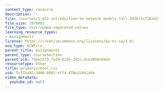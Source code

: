 ```yaml
---
content_type: resource
description: ''
file: /courses/1-022-introduction-to-network-models-fall-2018/5cf1ba923896808feff4878e2c041a6e_primaryschool.csv
file_size: 2870862
file_type: text/comma-separated-values
learning_resource_types:
- Assignments
license: https://creativecommons.org/licenses/by-nc-sa/4.0/
ocw_type: OCWFile
parent_title: Assignments
parent_type: CourseSection
parent_uid: 79eb2273-7a39-6156-382c-dce20b0c04b6
resourcetype: Other
title: primaryschool.csv
uid: 5cf1ba92-3896-808f-eff4-878e2c041a6e
video_metadata:
  youtube_id: null
---
```

